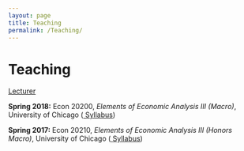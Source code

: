 ```yaml
---
layout: page
title: Teaching
permalink: /Teaching/
---
```

# Teaching

<u>Lecturer</u>

**Spring 2018:** Econ 20200, *Elements of Economic Analysis III (Macro)*, University of Chicago (<a href="/assets/docs/syllabus_2018.pdf"> <u>Syllabus</u></a>)

**Spring 2017:**  Econ 20210, *Elements of Economic Analysis III (Honors Macro)*, University of Chicago (<a href="/assets/docs/syllabus_2017.pdf"> <u>Syllabus</u></a>)
